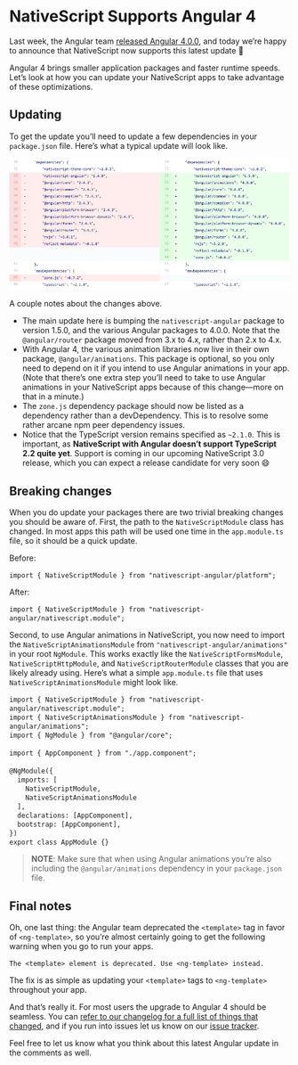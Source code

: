 # NativeScript Supports Angular 4

Last week, the Angular team [released Angular 4.0.0](http://angularjs.blogspot.com/2017/03/angular-400-now-available.html), and today we’re happy to announce that NativeScript now supports this latest update 🎉

Angular 4 brings smaller application packages and faster runtime speeds. Let’s look at how you can update your NativeScript apps to take advantage of these optimizations.

## Updating

To get the update you’ll need to update a few dependencies in your `package.json` file. Here’s what a typical update will look like.

![](package-json-updates.png)

A couple notes about the changes above.

* The main update here is bumping the `nativescript-angular` package to version 1.5.0, and the various Angular packages to 4.0.0. Note that the `@angular/router` package moved from 3.x to 4.x, rather than 2.x to 4.x.
* With Angular 4, the various animation libraries now live in their own package, `@angular/animations`. This package is optional, so you only need to depend on it if you intend to use Angular animations in your app. (Note that there’s one extra step you’ll need to take to use Angular animations in your NativeScript apps because of this change—more on that in a minute.)
* The `zone.js` dependency package should now be listed as a dependency rather than a devDependency. This is to resolve some rather arcane npm peer dependency issues.
* Notice that the TypeScript version remains specified as `~2.1.0`. This is important, as **NativeScript with Angular doesn’t support TypeScript 2.2 quite yet**. Support is coming in our upcoming NativeScript 3.0 release, which you can expect a release candidate for very soon 😄

## Breaking changes

When you do update your packages there are two trivial breaking changes you should be aware of. First, the path to the `NativeScriptModule` class has changed. In most apps this path will be used one time in the `app.module.ts` file, so it should be a quick update.

Before:

```
import { NativeScriptModule } from "nativescript-angular/platform";
```

After:

```
import { NativeScriptModule } from "nativescript-angular/nativescript.module";
```

Second, to use Angular animations in NativeScript, you now need to import the `NativeScriptAnimationsModule` from `"nativescript-angular/animations"` in your root `NgModule`. This works exactly like the `NativeScriptFormsModule`, `NativeScriptHttpModule`, and `NativeScriptRouterModule` classes that you are likely already using. Here’s what a simple `app.module.ts` file that uses `NativeScriptAnimationsModule` might look like.

```
import { NativeScriptModule } from "nativescript-angular/nativescript.module";
import { NativeScriptAnimationsModule } from "nativescript-angular/animations";
import { NgModule } from "@angular/core";

import { AppComponent } from "./app.component";

@NgModule({
  imports: [
    NativeScriptModule,
    NativeScriptAnimationsModule
  ],
  declarations: [AppComponent],
  bootstrap: [AppComponent],
})
export class AppModule {}
```

> **NOTE**: Make sure that when using Angular animations you’re also including the `@angular/animations` dependency in your `package.json` file.

## Final notes

Oh, one last thing: the Angular team deprecated the `<template>` tag in favor of `<ng-template>`, so you’re almost certainly going to get the following warning when you go to run your apps.

```
The <template> element is deprecated. Use <ng-template> instead.
```

The fix is as simple as updating your `<template>` tags to `<ng-template>` throughout your app. 

And that’s really it. For most users the upgrade to Angular 4 should be seamless. You can [refer to our changelog for a full list of things that changed](https://github.com/NativeScript/nativescript-angular/blob/release/CHANGELOG.md), and if you run into issues let us know on our [issue tracker](https://github.com/NativeScript/nativescript-angular/issues).

Feel free to let us know what you think about this latest Angular update in the comments as well.